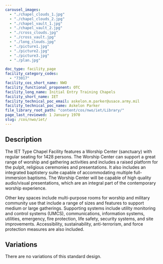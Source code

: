 ```yaml
---
carousel_images:
  - "./chapel_clouds_1.jpg"
  - "./chapel_clouds_2.jpg"
  - "./chapel_vault_1.jpg"
  - "./chapel_vault_2.jpg"
  - "./cross_clouds.jpg"
  - "./cross_vault.jpg"
  - "./long_clouds.jpg"
  - "./picture1.jpg"
  - "./picture2.jpg"
  - "./picture3.jpg"
  - "./plan.jpg"

doc_type: facility_page
facility_category_codes:
  - "73017"
facility_cos_short_name: NWO
facility_functional_proponent: OTC
facility_long_name: Initial Entry Training Chapels
facility_short_name: IET
facility_technical_poc_email: askelon.m.parker@usace.army.mil
facility_technical_poc_name: Askelon Parker
file_library_root_path: "content/cos/nwo/iet/Library/"
page_last_reviewed: 1 January 1970
slug: /cos/nwo/iet/
---
```


## Description

The IET Type Chapel Facility features a Worship Center (sanctuary) with regular seating for 1428 persons. The Worship Center can support a great range of worship and gathering activities and includes a raised platform for the pulpit, religious ceremonies and presentations. It also includes an integrated baptistery suite capable of accommodating multiple full-immersion baptisms. The Worship Center will be capable of high quality audio/visual presentations, which are an integral part of the contemporary worship experience.

Other key spaces include multi-purpose rooms for worship and military community use that include a range of sizes and features to support medium or large gatherings. Supporting systems include utility monitoring and control systems (UMCS), communications, information systems, utilities, emergency, fire protection, life safety, security systems, and site improvements. Accessibility, sustainability, anti-terrorism, and force protection measures are also included.

## Variations

There are no variations of this standard design.
